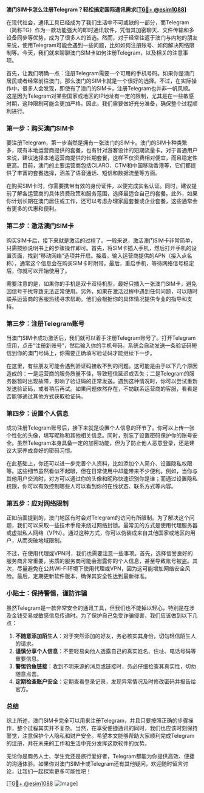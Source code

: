 **澳门SIM卡怎么注册Telegram？轻松搞定国际通讯需求[[TG💪+ @esim1088](https://t.me/s/esim1088)]**

在现代社会，通讯工具已经成为了我们生活中不可或缺的一部分，而Telegram（简称TG）作为一款功能强大的即时通讯软件，凭借其加密聊天、文件传输和多设备同步等优势，成为了很多人的首选。然而，对于经常往返于澳门与内地的朋友来说，使用Telegram可能会遇到一些问题，比如如何注册账号、如何解决网络限制等。今天，我们就来聊聊澳门SIM卡如何注册Telegram，以及相关的注意事项。

首先，让我们明确一点：注册Telegram需要一个可用的手机号码。如果你是澳门居民或者经常前往澳门，那么澳门的SIM卡就是一个很好的选择。不过，在实际操作中，很多人会发现，即使有了澳门的SIM卡，注册Telegram也并非一帆风顺。这是因为Telegram对某些国家或地区的IP地址有一定的限制，尤其是在一些敏感时期，这种限制可能会更加严格。因此，我们需要做好充分准备，确保整个过程顺利进行。

### 第一步：购买澳门SIM卡

要注册Telegram，第一步当然是拥有一张澳门的SIM卡。澳门的SIM卡种类繁多，既有本地运营商提供的套餐，也有针对游客设计的短期流量卡。对于普通用户来说，建议选择本地运营商提供的长期套餐，这样不仅资费相对便宜，而且稳定性更高。目前，澳门的主要运营商包括CLARO、CTM和中国移动香港等，它们都提供了丰富的套餐选择，涵盖了语音通话、短信和数据流量等方面。

在购买SIM卡时，你需要携带有效的身份证件，以便完成实名认证。同时，建议提前了解各运营商的具体资费政策和服务范围，选择最适合自己的套餐。此外，如果你计划长期在澳门居住或工作，还可以考虑办理家庭套餐或企业套餐，这些通常会有更多的优惠和便利。

### 第二步：激活澳门SIM卡

购买SIM卡后，接下来就是激活的过程了。一般来说，激活澳门SIM卡非常简单，只需按照说明书上的步骤操作即可。首先，将SIM卡插入手机，然后打开手机的设置页面，找到“移动网络”选项并开启。接着，输入运营商提供的APN（接入点名称），通常这个信息会在购买SIM卡时附带。最后，重启手机，等待网络信号稳定后，你就可以开始使用了。

需要注意的是，如果你的手机是双卡双待机型，最好只插入一张澳门SIM卡，避免因信号干扰导致无法正常使用。另外，如果在激活过程中遇到任何问题，可以随时联系运营商的客服热线寻求帮助。他们会根据你的具体情况提供专业的指导和支持。

### 第三步：注册Telegram账号

当澳门SIM卡成功激活后，我们就可以着手注册Telegram账号了。打开Telegram应用，点击“注册新账号”，然后输入你的手机号码。系统会自动发送一条验证码短信到你的澳门号码上，你需要正确填写验证码才能继续下一步。

在这里，有些朋友可能会遇到验证码接收不到的问题。这可能是由于以下几个原因造成的：一是运营商的服务质量不佳，导致短信延迟或丢失；二是Telegram的服务器暂时出现故障，影响了验证码的正常发送。遇到这种情况时，你可以尝试重新发送验证码，或者稍后再试。如果问题依然存在，不妨联系运营商的客服，看看是否能够通过其他方式获取验证码。

### 第四步：设置个人信息

成功注册Telegram账号后，接下来就是设置个人信息的环节了。你可以上传一张个性化的头像，填写昵称和其他相关信息。同时，别忘了设置密码保护你的账号安全。虽然Telegram本身具备一定的加密功能，但为了防止他人恶意登录，还是建议大家养成良好的密码习惯。

在此基础上，你还可以进一步完善个人资料，比如添加个人简介、设置隐私权限等。这些细节虽然看似不起眼，但在日常使用中却能带来不少便利。例如，当你与其他用户交流时，对方可以通过你的头像和昵称快速识别你是谁；而通过设置隐私权限，你可以有效控制哪些人可以看到你的在线状态、联系方式等内容。

### 第五步：应对网络限制

正如前面提到的，澳门地区有时会对Telegram的访问有所限制。为了解决这个问题，我们可以采取一些技术手段来绕过网络封锁。最常见的方式是使用代理服务器或虚拟私人网络（VPN）。通过这种方式，你可以伪装成来自其他国家或地区的用户，从而突破地域限制。

不过，在使用代理或VPN时，我们也需要注意一些事项。首先，选择信誉良好的服务商非常重要，劣质的服务商可能会泄露你的个人信息，甚至导致账号被盗。其次，尽量避免在公共Wi-Fi环境下使用代理或VPN，因为这可能增加网络安全风险。最后，定期更新软件版本，确保其安全性达到最新标准。

### 小贴士：保持警惕，谨防诈骗

虽然Telegram是一款非常安全的通讯工具，但我们也不能掉以轻心，特别是在涉及金钱交易或敏感信息传递时。为了保护自己免受诈骗侵害，我们应该做到以下几点：

1. **不随意添加陌生人**：对于突然添加的好友，务必核实其身份，切勿轻信陌生人的请求。
2. **谨慎分享个人信息**：不要轻易向他人透露自己的真实姓名、住址、电话号码等重要信息。
3. **警惕钓鱼链接**：收到不明来源的消息或链接时，务必仔细检查其真实性，切勿随意点击。
4. **定期检查账户安全**：定期查看登录记录，发现异常情况及时修改密码并报告给官方。

### 总结

综上所述，澳门SIM卡完全可以用来注册Telegram，并且只要按照正确的步骤操作，整个过程其实并不复杂。当然，在享受便捷通讯的同时，我们也应该时刻保持警觉，注意保护个人隐私和财产安全。希望本文能够帮助大家顺利完成Telegram的注册，并在未来的工作和生活中充分发挥这款软件的优势。

无论你是商务人士、学生党还是旅行爱好者，Telegram都能为你提供高效、便捷的沟通体验。如果你对澳门SIM卡或Telegram还有其他疑问，欢迎随时留言讨论，让我们一起探索更多可能性吧！

[[TG💪+ @esim1088](https://t.me/s/esim1088) ![Image](https://i.postimg.cc/4NQfJmqS/Snipaste-2025-05-13-00-14-12.png)]